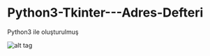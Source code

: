 # Python3-Tkinter---Adres-Defteri
Python3 ile oluşturulmuş

![alt tag](http://www.imgim.com/8499incii7318890.png)

